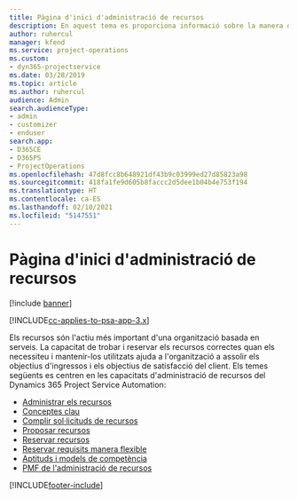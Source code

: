 ```yaml
---
title: Pàgina d'inici d'administració de recursos
description: En aquest tema es proporciona informació sobre la manera d'administrar els recursos.
author: ruhercul
manager: kfend
ms.service: project-operations
ms.custom:
- dyn365-projectservice
ms.date: 03/28/2019
ms.topic: article
ms.author: ruhercul
audience: Admin
search.audienceType:
- admin
- customizer
- enduser
search.app:
- D365CE
- D365PS
- ProjectOperations
ms.openlocfilehash: 47d8fcc8b648921df43b9c03999ed27d85823a98
ms.sourcegitcommit: 418fa1fe9d605b8faccc2d5dee1b04b4e753f194
ms.translationtype: HT
ms.contentlocale: ca-ES
ms.lasthandoff: 02/10/2021
ms.locfileid: "5147551"
---
```

# <a name="resource-management-home-page"></a>Pàgina d'inici d'administració de recursos

[!include [banner](../includes/psa-now-project-operations.md)]

[!INCLUDE[cc-applies-to-psa-app-3.x](../includes/cc-applies-to-psa-app-3x.md)]

Els recursos són l'actiu més important d'una organització basada en serveis. La capacitat de trobar i reservar els recursos correctes quan els necessiteu i mantenir-los utilitzats ajuda a l'organització a assolir els objectius d'ingressos i els objectius de satisfacció del client. Els temes següents es centren en les capacitats d'administració de recursos del Dynamics 365 Project Service Automation:

- [Administrar els recursos](manage-resources.md)
- [Conceptes clau](reports-key-concepts.md)
- [Complir sol·licituds de recursos](resource-management-fulfill-requests.md)
- [Proposar recursos](resource-management-propose-resources.md)
- [Reservar recursos](resource-management-book-resources-scheduleboard.md)
- [Reservar requisits manera flexible](resource-management-softbook-requirements.md)
- [Aptituds i models de competència](resource-management-skills-proficiency.md)
- [PMF de l'administració de recursos](resource-management-faq.md)


[!INCLUDE[footer-include](../includes/footer-banner.md)]